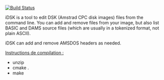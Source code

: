 [![Build Status](https://travis-ci.org/cpcsdk/idsk.svg?branch=master)](https://travis-ci.org/cpcsdk/idsk)

iDSK is a tool to edit DSK (Amstrad CPC disk images) files from the command
line. You can add and remove files from your image, but also list BASIC and
DAMS source files (which are usually in a tokenized format, not plain ASCII).

iDSK can add and remove AMSDOS headers as needed.

<ins>Instructions de compilation :</ins>
* unzip
* cmake .
* make
